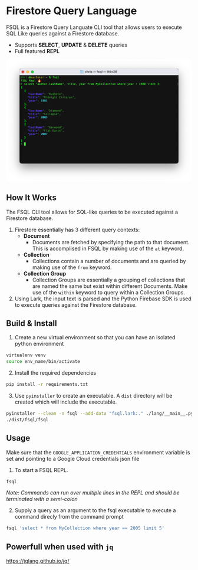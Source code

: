 # Firestore Query Language

FSQL is a Firestore Query Languate CLI tool that allows users to execute SQL Like queries against a Firestore database.

* Supports **SELECT**, **UPDATE** & **DELETE** queries
* Full featured **REPL**

<p align="center">
  <img src="./img/fsql-screenshot.png" alt="FSQL Repl" width="738">
</p>

## How It Works
The FSQL CLI tool allows for SQL-like queries to be executed against a Firestore database.

1. Firestore essentially has 3 different query contexts:
   * **Document**
     *  Documents are fetched by specifying the path to that document. This is accomplised in FSQL by making use of the `at` keyword.
   * **Collection**
     *  Collections contain a number of documents and are queried by making use of the `from` keyword.
   * **Collection Group**
     *  Collection Groups are essentially a grouping of collections that are named the same but exist within different Documents. Make use of the `within` keyword to query within a Collection Groups.
1. Using Lark, the input text is parsed and the Python Firebase SDK is used to execute queries against the Firestore database.

## Build & Install
1. Create a new virtual environment so that you can have an isolated python environment
```sh
virtualenv venv
source env_name/bin/activate
```
2. Install the required dependencies
```sh
pip install -r requirements.txt
```

3. Use `pyinstaller` to create an executable. A `dist` directory will be created which will include the executable.
```sh
pyinstaller --clean -n fsql --add-data "fsql.lark:." ./lang/__main__.py
./dist/fsql/fsql
```

## Usage

Make sure that the `GOOGLE_APPLICATION_CREDENTIALS` environment variable is set and pointing to a Google Cloud credentials json file

1. To start a FSQL REPL.
```sh
fsql
```
_Note: Commands can run over multiple lines in the REPL and should be terminated with a semi-colon_

2. Supply a query as an argument to the fsql executable to execute a command direcly from the command prompt
```sh
fsql 'select * from MyCollection where year == 2005 limit 5'
```

## Powerfull when used with `jq`
https://jqlang.github.io/jq/